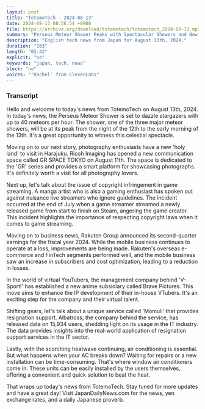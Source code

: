 ```yaml
---
layout: post
title: "TotemoTech - 2024-08-13"
date: 2024-08-13 08:56:54 +0900
file: https://archive.org/download/totemotech/totemotech_2024-08-13.mp3
summary: "Perseus Meteor Shower Peaks with Spectacular Showers and New GR Space Tokyo Opens in Harajuku, & more…"
description: "English tech news from Japan for August 13th, 2024."
duration: "163"
length: "02:43"
explicit: "no"
keywords: "japan, tech, news"
block: "no"
voices: "'Rachel' from ElevenLabs"
---
```


### Transcript

Hello and welcome to today's news from TotemoTech on August 13th, 2024. In today's news, the Perseus Meteor Shower is set to dazzle stargazers with up to 40 meteors per hour. The shower, one of the three major meteor showers, will be at its peak from the night of the 12th to the early morning of the 13th. It's a great opportunity to witness this celestial spectacle.

Moving on to our next story, photography enthusiasts have a new 'holy land' to visit in Harajuku. Ricoh Imaging has opened a new communication space called GR SPACE TOKYO on August 11th. The space is dedicated to the 'GR' series and provides a smart platform for showcasing photographs. It's definitely worth a visit for all photography lovers.

Next up, let's talk about the issue of copyright infringement in game streaming. A manga artist who is also a gaming enthusiast has spoken out against nuisance live streamers who ignore guidelines. The incident occurred at the end of July when a game streamer streamed a newly released game from start to finish on Steam, angering the game creator. This incident highlights the importance of respecting copyright laws when it comes to game streaming.

Moving on to business news, Rakuten Group announced its second-quarter earnings for the fiscal year 2024. While the mobile business continues to operate at a loss, improvements are being made. Rakuten's overseas e-commerce and FinTech segments performed well, and the mobile business saw an increase in subscribers and cost optimization, leading to a reduction in losses.

In the world of virtual YouTubers, the management company behind 'V-Sport!' has established a new anime subsidiary called Brave Pictures. This move aims to enhance the IP development of their in-house VTubers. It's an exciting step for the company and their virtual talent.

Shifting gears, let's talk about a unique service called 'Momuli' that provides resignation support. Albatross, the company behind the service, has released data on 15,934 users, shedding light on its usage in the IT industry. The data provides insights into the real-world application of resignation support services in the IT sector.

Lastly, with the scorching heatwave continuing, air conditioning is essential. But what happens when your AC breaks down? Waiting for repairs or a new installation can be time-consuming. That's where window air conditioners come in. These units can be easily installed by the users themselves, offering a convenient and quick solution to beat the heat.

That wraps up today's news from TotemoTech. Stay tuned for more updates and have a great day!   Visit JapanDailyNews.com for the news, yen exchange rates, and a daily Japanese proverb.

